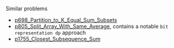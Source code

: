 Similar problems
- [p698_Partition_to_K_Equal_Sum_Subsets](https://github.com/genxium/Leetcode/tree/master/p698_Partition_to_K_Equal_Sum_Subsets) 
- [p805_Split_Array_With_Same_Average](https://github.com/genxium/Leetcode/tree/master/p805_Split_Array_With_Same_Average), contains a notable `bit representation dp` approach 
- [p1755_Closest_Subsequence_Sum](https://github.com/genxium/Leetcode/tree/master/p1755_Closest_Subsequence_Sum) 
